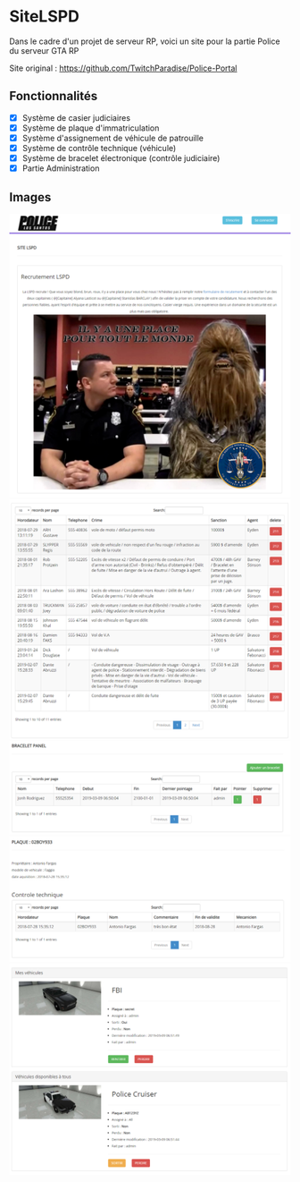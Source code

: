 # SiteLSPD
Dans le cadre d'un projet de serveur RP, voici un site pour la partie Police du serveur GTA RP

Site original : https://github.com/TwitchParadise/Police-Portal

## Fonctionnalités
 - [x] Système de casier judiciaires
 - [x] Système de plaque d'immatriculation
 - [x] Système d'assignement de véhicule de patrouille
 - [x] Système de contrôle technique (véhicule)
 - [x] Système de bracelet électronique (contrôle judiciaire) 
 - [x] Partie Administration

## Images
<p align="center">
  <img src="https://github.com/brandonfl/SiteLSPD/blob/demo-images/lspd.png?raw=true">
  <img src="https://github.com/brandonfl/SiteLSPD/blob/demo-images/main.png?raw=true">
  <img src="https://github.com/brandonfl/SiteLSPD/blob/demo-images/bracelet.png?raw=true">
  <img src="https://github.com/brandonfl/SiteLSPD/blob/demo-images/plaque.png?raw=true">
  <img src="https://github.com/brandonfl/SiteLSPD/blob/demo-images/vehicules.png?raw=true">
</p>
